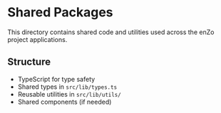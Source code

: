 # Shared Packages

This directory contains shared code and utilities used across the enZo project applications.

## Structure

- TypeScript for type safety
- Shared types in `src/lib/types.ts`
- Reusable utilities in `src/lib/utils/`
- Shared components (if needed) 